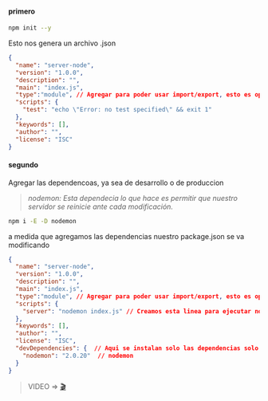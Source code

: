 #### primero

```bash
npm init --y
```

Esto nos genera un archivo .json

```json
{
  "name": "server-node",
  "version": "1.0.0",
  "description": "",
  "main": "index.js",
  "type":"module", // Agregar para poder usar import/export, esto es opcional
  "scripts": {
    "test": "echo \"Error: no test specified\" && exit 1"
  },
  "keywords": [],
  "author": "",
  "license": "ISC"
}
```
#### segundo

Agregar las dependencoas, ya sea de desarrollo o de produccion

> _*nodemon: Esta dependecia lo que hace es permitir que nuestro servidor se reinicie ante cada modificación.*_

```bash
npm i -E -D nodemon
```

a medida que agregamos las dependencias nuestro package.json se va modificando
```json
{
  "name": "server-node",
  "version": "1.0.0",
  "description": "",
  "main": "index.js",
  "type":"module", // Agregar para poder usar import/export, esto es opcional
  "scripts": {
    "server": "nodemon index.js" // Creamos esta linea para ejecutar nodemon
  },
  "keywords": [],
  "author": "",
  "license": "ISC",
  "devDependencies": {  // Aqui se instalan solo las dependencias solo de desarrollo, no de producción
    "nodemon": "2.0.20"  // nodemon
  }
}
```

> VIDEO =>  [🎬](https://www.youtube.com/watch?v=52XZhmLWJzY&list=PL3aEngjGbYhnrRfZKMxzn79qdgPxL7OWM&index=5)